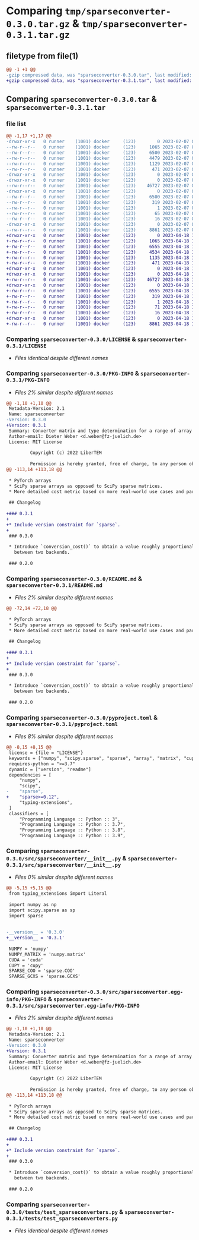 # Comparing `tmp/sparseconverter-0.3.0.tar.gz` & `tmp/sparseconverter-0.3.1.tar.gz`

## filetype from file(1)

```diff
@@ -1 +1 @@
-gzip compressed data, was "sparseconverter-0.3.0.tar", last modified: Tue Feb  7 07:19:42 2023, max compression
+gzip compressed data, was "sparseconverter-0.3.1.tar", last modified: Tue Apr 18 12:52:48 2023, max compression
```

## Comparing `sparseconverter-0.3.0.tar` & `sparseconverter-0.3.1.tar`

### file list

```diff
@@ -1,17 +1,17 @@
-drwxr-xr-x   0 runner    (1001) docker     (123)        0 2023-02-07 07:19:42.375157 sparseconverter-0.3.0/
--rw-r--r--   0 runner    (1001) docker     (123)     1065 2023-02-07 07:19:33.000000 sparseconverter-0.3.0/LICENSE
--rw-r--r--   0 runner    (1001) docker     (123)     6500 2023-02-07 07:19:42.375157 sparseconverter-0.3.0/PKG-INFO
--rw-r--r--   0 runner    (1001) docker     (123)     4479 2023-02-07 07:19:33.000000 sparseconverter-0.3.0/README.md
--rw-r--r--   0 runner    (1001) docker     (123)     1129 2023-02-07 07:19:33.000000 sparseconverter-0.3.0/pyproject.toml
--rw-r--r--   0 runner    (1001) docker     (123)      471 2023-02-07 07:19:42.375157 sparseconverter-0.3.0/setup.cfg
-drwxr-xr-x   0 runner    (1001) docker     (123)        0 2023-02-07 07:19:42.375157 sparseconverter-0.3.0/src/
-drwxr-xr-x   0 runner    (1001) docker     (123)        0 2023-02-07 07:19:42.375157 sparseconverter-0.3.0/src/sparseconverter/
--rw-r--r--   0 runner    (1001) docker     (123)    46727 2023-02-07 07:19:33.000000 sparseconverter-0.3.0/src/sparseconverter/__init__.py
-drwxr-xr-x   0 runner    (1001) docker     (123)        0 2023-02-07 07:19:42.375157 sparseconverter-0.3.0/src/sparseconverter.egg-info/
--rw-r--r--   0 runner    (1001) docker     (123)     6500 2023-02-07 07:19:42.000000 sparseconverter-0.3.0/src/sparseconverter.egg-info/PKG-INFO
--rw-r--r--   0 runner    (1001) docker     (123)      319 2023-02-07 07:19:42.000000 sparseconverter-0.3.0/src/sparseconverter.egg-info/SOURCES.txt
--rw-r--r--   0 runner    (1001) docker     (123)        1 2023-02-07 07:19:42.000000 sparseconverter-0.3.0/src/sparseconverter.egg-info/dependency_links.txt
--rw-r--r--   0 runner    (1001) docker     (123)       65 2023-02-07 07:19:42.000000 sparseconverter-0.3.0/src/sparseconverter.egg-info/requires.txt
--rw-r--r--   0 runner    (1001) docker     (123)       16 2023-02-07 07:19:42.000000 sparseconverter-0.3.0/src/sparseconverter.egg-info/top_level.txt
-drwxr-xr-x   0 runner    (1001) docker     (123)        0 2023-02-07 07:19:42.375157 sparseconverter-0.3.0/tests/
--rw-r--r--   0 runner    (1001) docker     (123)     8861 2023-02-07 07:19:33.000000 sparseconverter-0.3.0/tests/test_sparseconverters.py
+drwxr-xr-x   0 runner    (1001) docker     (123)        0 2023-04-18 12:52:48.600355 sparseconverter-0.3.1/
+-rw-r--r--   0 runner    (1001) docker     (123)     1065 2023-04-18 12:52:36.000000 sparseconverter-0.3.1/LICENSE
+-rw-r--r--   0 runner    (1001) docker     (123)     6555 2023-04-18 12:52:48.600355 sparseconverter-0.3.1/PKG-INFO
+-rw-r--r--   0 runner    (1001) docker     (123)     4534 2023-04-18 12:52:36.000000 sparseconverter-0.3.1/README.md
+-rw-r--r--   0 runner    (1001) docker     (123)     1135 2023-04-18 12:52:36.000000 sparseconverter-0.3.1/pyproject.toml
+-rw-r--r--   0 runner    (1001) docker     (123)      471 2023-04-18 12:52:48.600355 sparseconverter-0.3.1/setup.cfg
+drwxr-xr-x   0 runner    (1001) docker     (123)        0 2023-04-18 12:52:48.600355 sparseconverter-0.3.1/src/
+drwxr-xr-x   0 runner    (1001) docker     (123)        0 2023-04-18 12:52:48.600355 sparseconverter-0.3.1/src/sparseconverter/
+-rw-r--r--   0 runner    (1001) docker     (123)    46727 2023-04-18 12:52:36.000000 sparseconverter-0.3.1/src/sparseconverter/__init__.py
+drwxr-xr-x   0 runner    (1001) docker     (123)        0 2023-04-18 12:52:48.600355 sparseconverter-0.3.1/src/sparseconverter.egg-info/
+-rw-r--r--   0 runner    (1001) docker     (123)     6555 2023-04-18 12:52:48.000000 sparseconverter-0.3.1/src/sparseconverter.egg-info/PKG-INFO
+-rw-r--r--   0 runner    (1001) docker     (123)      319 2023-04-18 12:52:48.000000 sparseconverter-0.3.1/src/sparseconverter.egg-info/SOURCES.txt
+-rw-r--r--   0 runner    (1001) docker     (123)        1 2023-04-18 12:52:48.000000 sparseconverter-0.3.1/src/sparseconverter.egg-info/dependency_links.txt
+-rw-r--r--   0 runner    (1001) docker     (123)       71 2023-04-18 12:52:48.000000 sparseconverter-0.3.1/src/sparseconverter.egg-info/requires.txt
+-rw-r--r--   0 runner    (1001) docker     (123)       16 2023-04-18 12:52:48.000000 sparseconverter-0.3.1/src/sparseconverter.egg-info/top_level.txt
+drwxr-xr-x   0 runner    (1001) docker     (123)        0 2023-04-18 12:52:48.600355 sparseconverter-0.3.1/tests/
+-rw-r--r--   0 runner    (1001) docker     (123)     8861 2023-04-18 12:52:36.000000 sparseconverter-0.3.1/tests/test_sparseconverters.py
```

### Comparing `sparseconverter-0.3.0/LICENSE` & `sparseconverter-0.3.1/LICENSE`

 * *Files identical despite different names*

### Comparing `sparseconverter-0.3.0/PKG-INFO` & `sparseconverter-0.3.1/PKG-INFO`

 * *Files 2% similar despite different names*

```diff
@@ -1,10 +1,10 @@
 Metadata-Version: 2.1
 Name: sparseconverter
-Version: 0.3.0
+Version: 0.3.1
 Summary: Converter matrix and type determination for a range of array formats, focusing on sparse arrays
 Author-email: Dieter Weber <d.weber@fz-juelich.de>
 License: MIT License
         
         Copyright (c) 2022 LiberTEM
         
         Permission is hereby granted, free of charge, to any person obtaining a copy
@@ -113,14 +113,18 @@
 
 * PyTorch arrays
 * SciPy sparse arrays as opposed to SciPy sparse matrices.
 * More detailed cost metric based on more real-world use cases and parameters.
 
 ## Changelog
 
+### 0.3.1
+
+* Include version constraint for `sparse`.
+
 ### 0.3.0
 
 * Introduce `conversion_cost()` to obtain a value roughly proportional to the conversion cost
   between two backends.
 
 ### 0.2.0
```

### Comparing `sparseconverter-0.3.0/README.md` & `sparseconverter-0.3.1/README.md`

 * *Files 2% similar despite different names*

```diff
@@ -72,14 +72,18 @@
 
 * PyTorch arrays
 * SciPy sparse arrays as opposed to SciPy sparse matrices.
 * More detailed cost metric based on more real-world use cases and parameters.
 
 ## Changelog
 
+### 0.3.1
+
+* Include version constraint for `sparse`.
+
 ### 0.3.0
 
 * Introduce `conversion_cost()` to obtain a value roughly proportional to the conversion cost
   between two backends.
 
 ### 0.2.0
```

### Comparing `sparseconverter-0.3.0/pyproject.toml` & `sparseconverter-0.3.1/pyproject.toml`

 * *Files 8% similar despite different names*

```diff
@@ -8,15 +8,15 @@
 license = {file = "LICENSE"}
 keywords = ["numpy", "scipy.sparse", "sparse", "array", "matrix", "cupy", "cupyx.scipy.sparse"]
 requires-python = ">=3.7"
 dynamic = ["version", "readme"]
 dependencies = [
     "numpy",
     "scipy",
-    "sparse",
+    "sparse>=0.12",
     "typing-extensions",
 ]
 classifiers = [
     "Programming Language :: Python :: 3",
     "Programming Language :: Python :: 3.7",
     "Programming Language :: Python :: 3.8",
     "Programming Language :: Python :: 3.9",
```

### Comparing `sparseconverter-0.3.0/src/sparseconverter/__init__.py` & `sparseconverter-0.3.1/src/sparseconverter/__init__.py`

 * *Files 0% similar despite different names*

```diff
@@ -5,15 +5,15 @@
 from typing_extensions import Literal
 
 import numpy as np
 import scipy.sparse as sp
 import sparse
 
 
-__version__ = '0.3.0'
+__version__ = '0.3.1'
 
 NUMPY = 'numpy'
 NUMPY_MATRIX = 'numpy.matrix'
 CUDA = 'cuda'
 CUPY = 'cupy'
 SPARSE_COO = 'sparse.COO'
 SPARSE_GCXS = 'sparse.GCXS'
```

### Comparing `sparseconverter-0.3.0/src/sparseconverter.egg-info/PKG-INFO` & `sparseconverter-0.3.1/src/sparseconverter.egg-info/PKG-INFO`

 * *Files 2% similar despite different names*

```diff
@@ -1,10 +1,10 @@
 Metadata-Version: 2.1
 Name: sparseconverter
-Version: 0.3.0
+Version: 0.3.1
 Summary: Converter matrix and type determination for a range of array formats, focusing on sparse arrays
 Author-email: Dieter Weber <d.weber@fz-juelich.de>
 License: MIT License
         
         Copyright (c) 2022 LiberTEM
         
         Permission is hereby granted, free of charge, to any person obtaining a copy
@@ -113,14 +113,18 @@
 
 * PyTorch arrays
 * SciPy sparse arrays as opposed to SciPy sparse matrices.
 * More detailed cost metric based on more real-world use cases and parameters.
 
 ## Changelog
 
+### 0.3.1
+
+* Include version constraint for `sparse`.
+
 ### 0.3.0
 
 * Introduce `conversion_cost()` to obtain a value roughly proportional to the conversion cost
   between two backends.
 
 ### 0.2.0
```

### Comparing `sparseconverter-0.3.0/tests/test_sparseconverters.py` & `sparseconverter-0.3.1/tests/test_sparseconverters.py`

 * *Files identical despite different names*

